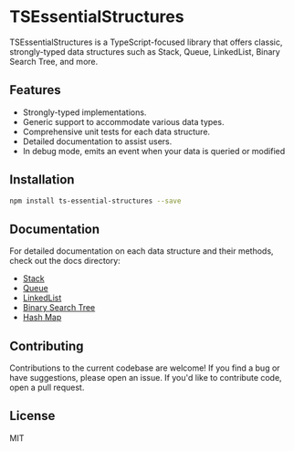 # TSEssentialStructures

TSEssentialStructures is a TypeScript-focused library that offers classic, strongly-typed data structures such as Stack, Queue, LinkedList, Binary Search Tree, and more.

## Features

- Strongly-typed implementations.
- Generic support to accommodate various data types.
- Comprehensive unit tests for each data structure.
- Detailed documentation to assist users.
- In debug mode, emits an event when your data is queried or modified

## Installation

```bash
npm install ts-essential-structures --save
```

## Documentation

For detailed documentation on each data structure and their methods, check out the docs directory:

- [Stack](./docs/stack.md)
- [Queue](./docs/queue.md)
- [LinkedList](./docs/linkedList.md)
- [Binary Search Tree](./docs/binarySearchTree.md)
- [Hash Map](./docs/hashMap.md)

## Contributing

Contributions to the current codebase are welcome! If you find a bug or have suggestions, please open an issue. If you'd like to contribute code, open a pull request.

## License

MIT

